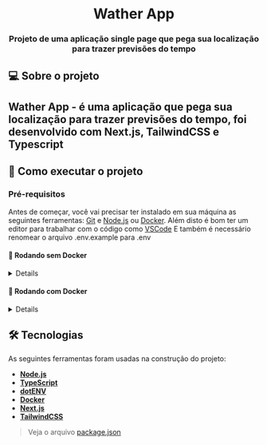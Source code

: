 <h1 align="center">Wather App</h1>

<h3 align="center">Projeto de uma aplicação single page que pega sua localização para trazer previsões do tempo</h3>

## 💻 Sobre o projeto

Wather App - é uma aplicação que pega sua localização para trazer previsões do tempo, foi desenvolvido com Next.js, TailwindCSS e Typescript
---

## 🚀 Como executar o projeto

### Pré-requisitos

Antes de começar, você vai precisar ter instalado em sua máquina as seguintes ferramentas:
[Git](https://git-scm.com) e [Node.js](https://nodejs.org/en/) ou [Docker](https://www.docker.com/).
Além disto é bom ter um editor para trabalhar com o código como [VSCode](https://code.visualstudio.com/)
E também é necessário renomear o arquivo .env.example para .env

#### 🎲 Rodando sem Docker

<details>

```bash

# Clone este repositório
$ git clone https://github.com/serjofrancisco/WeatherForecast

# Acesse a pasta do projeto no terminal
$ cd WeatherForecast

# Instale as dependências
$ npm install

# Execute a aplicação em modo de desenvolvimento
$ npm run dev

# A aplicação inciará na porta:3000 - acesse http://localhost:3000

```

</details>

#### 🎲 Rodando com Docker

<details>

```bash

# Clone este repositório
$ git clone https://github.com/serjofrancisco/WeatherForecast

# Acesse a pasta do projeto no terminal
$ cd WeatherForecast

# Suba o container
$ docker-compose up -d

# A aplicação inciará na porta:3000 - acesse http://localhost:3000

```

</details>

## 🛠 Tecnologias

As seguintes ferramentas foram usadas na construção do projeto:

- **[Node.js](https://nodejs.org/en/)**
- **[TypeScript](https://www.typescriptlang.org/)**
- **[dotENV](https://github.com/motdotla/dotenv)**
- **[Docker](https://www.docker.com/)**
- **[Next.js](https://nextjs.org/)**
- **[TailwindCSS](https://tailwindcss.com/)**

> Veja o arquivo  [package.json](https://github.com/serjofrancisco/WeatherForecast/blob/main/package.json)
